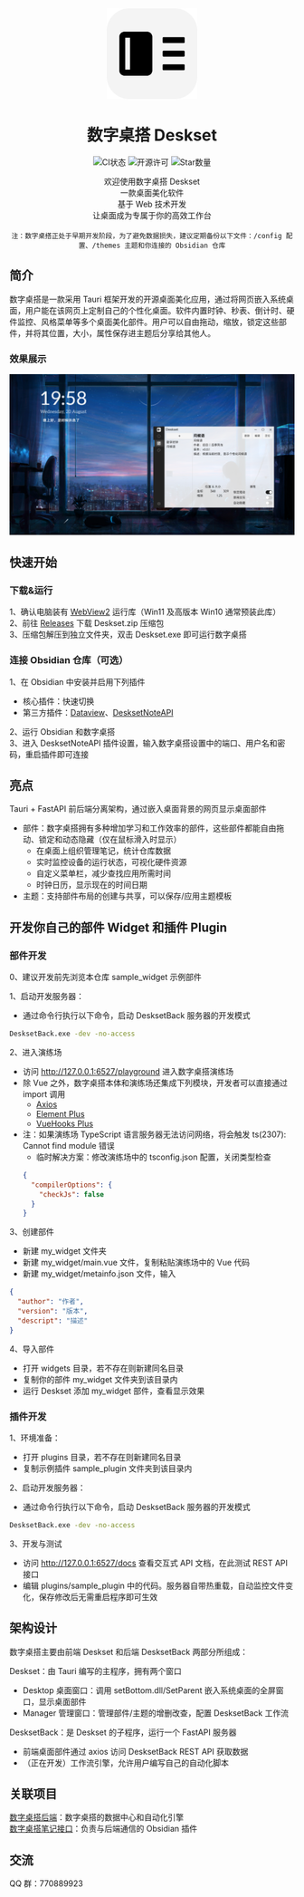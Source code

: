 <div align="center">
  <img src="./Deskset.png" width="160px"></img>

  # 数字桌搭 Deskset

  ![CI状态](https://img.shields.io/github/actions/workflow/status/Nostalgia-Season-Train/Deskset/auto-build.yaml)
  ![开源许可](https://img.shields.io/github/license/Nostalgia-Season-Train/Deskset)
  ![Star数量](https://img.shields.io/github/stars/Nostalgia-Season-Train/Deskset)

  <div>欢迎使用数字桌搭 Deskset</div>
  <div>一款桌面美化软件</div>
  <div>基于 Web 技术开发</div>
  <div>让桌面成为专属于你的高效工作台</div>
</div>

<br/>

<div align="center">
  <code>注：数字桌搭正处于早期开发阶段，为了避免数据损失，建议定期备份以下文件：/config 配置、/themes 主题和你连接的 Obsidian 仓库</code>
</div>


## 简介
数字桌搭是一款采用 Tauri 框架开发的开源桌面美化应用，通过将网页嵌入系统桌面，用户能在该网页上定制自己的个性化桌面。软件内置时钟、秒表、倒计时、硬件监控、风格菜单等多个桌面美化部件。用户可以自由拖动，缩放，锁定这些部件，并将其位置，大小，属性保存进主题后分享给其他人。

### 效果展示
<img src="./2025-08-20.png" width="640px"/>


<!-- 用户手册 -->
## 快速开始

### 下载&运行
1、确认电脑装有 [WebView2](https://developer.microsoft.com/microsoft-edge/webview2) 运行库（Win11 及高版本 Win10 通常预装此库）<br/>
2、前往 [Releases](https://github.com/Nostalgia-Season-Train/Deskset/releases) 下载 Deskset.zip 压缩包<br/>
3、压缩包解压到独立文件夹，双击 Deskset.exe 即可运行数字桌搭

### 连接 Obsidian 仓库（可选）
1、在 Obsidian 中安装并启用下列插件
- 核心插件：快速切换
- 第三方插件：[Dataview](https://github.com/blacksmithgu/obsidian-dataview)、[DesksetNoteAPI](https://github.com/Nostalgia-Season-Train/DesksetNoteAPI)

2、运行 Obsidian 和数字桌搭<br/>
3、进入 DesksetNoteAPI 插件设置，输入数字桌搭设置中的端口、用户名和密码，重启插件即可连接


## 亮点
Tauri + FastAPI 前后端分离架构，通过嵌入桌面背景的网页显示桌面部件
- 部件：数字桌搭拥有多种增加学习和工作效率的部件，这些部件都能自由拖动、锁定和动态隐藏（仅在鼠标滑入时显示）<!-- 术语规范：严格使用 "部件 Widget" 而非 "组件 Component"，明确区分 Vue SFC 组件与桌面美化部件 -->
  - 在桌面上组织管理笔记，统计仓库数据
  - 实时监控设备的运行状态，可视化硬件资源
  - 自定义菜单栏，减少查找应用所需时间
  - 时钟日历，显示现在的时间日期
- 主题：支持部件布局的创建与共享，可以保存/应用主题模板


<!-- 开发指南 -->
## 开发你自己的部件 Widget 和插件 Plugin

### 部件开发
0、建议开发前先浏览本仓库 sample_widget 示例部件

1、启动开发服务器：
- 通过命令行执行以下命令，启动 DesksetBack 服务器的开发模式
```cmd
DesksetBack.exe -dev -no-access
```

2、进入演练场
- 访问 http://127.0.0.1:6527/playground 进入数字桌搭演练场
- 除 Vue 之外，数字桌搭本体和演练场还集成下列模块，开发者可以直接通过 import 调用
  - [Axios](https://github.com/axios/axios)
  - [Element Plus](https://github.com/element-plus/element-plus)
  - [VueHooks Plus](https://github.com/InhiblabCore/vue-hooks-plus)
- 注：如果演练场 TypeScript 语言服务器无法访问网络，将会触发 ts(2307): Cannot find module 错误
  - 临时解决方案：修改演练场中的 tsconfig.json 配置，关闭类型检查
  ```json
  {
    "compilerOptions": {
      "checkJs": false
    }
  }
  ```

3、创建部件
- 新建 my_widget 文件夹
- 新建 my_widget/main.vue 文件，复制粘贴演练场中的 Vue 代码
- 新建 my_widget/metainfo.json 文件，输入
```json
{
  "author": "作者",
  "version": "版本",
  "descript": "描述"
}
```

4、导入部件
- 打开 widgets 目录，若不存在则新建同名目录
- 复制你的部件 my_widget 文件夹到该目录内
- 运行 Deskset 添加 my_widget 部件，查看显示效果

### 插件开发
1、环境准备：
- 打开 plugins 目录，若不存在则新建同名目录
- 复制示例插件 sample_plugin 文件夹到该目录内

2、启动开发服务器：
- 通过命令行执行以下命令，启动 DesksetBack 服务器的开发模式
```cmd
DesksetBack.exe -dev -no-access
```

3、开发与测试
- 访问 http://127.0.0.1:6527/docs 查看交互式 API 文档，在此测试 REST API 接口
- 编辑 plugins/sample_plugin 中的代码。服务器自带热重载，自动监控文件变化，保存修改后无需重启程序即可生效


## 架构设计
数字桌搭主要由前端 Deskset 和后端 DesksetBack 两部分所组成：

Deskset：由 Tauri 编写的主程序，拥有两个窗口
- Desktop 桌面窗口：调用 setBottom.dll/SetParent 嵌入系统桌面的全屏窗口，显示桌面部件
- Manager 管理窗口：管理部件/主题的增删改查，配置 DesksetBack 工作流

DesksetBack：是 Deskset 的子程序，运行一个 FastAPI 服务器
- 前端桌面部件通过 axios 访问 DesksetBack REST API 获取数据
- （正在开发）工作流引擎，允许用户编写自己的自动化脚本


## 关联项目
[数字桌搭后端](https://github.com/Nostalgia-Season-Train/DesksetBack)：数字桌搭的数据中心和自动化引擎<br/>
[数字桌搭笔记接口](https://github.com/Nostalgia-Season-Train/DesksetNoteAPI)：负责与后端通信的 Obsidian 插件


## 交流
QQ 群：770889923

